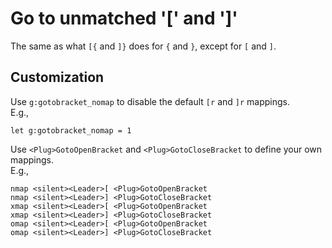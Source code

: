 # Go to unmatched '[' and ']'

The same as what `[{` and `]}` does for `{` and `}`, except for `[` and `]`.

## Customization

Use `g:gotobracket_nomap` to disable the default `[r` and `]r` mappings. \
E.g.,

```vim
let g:gotobracket_nomap = 1
```

Use `<Plug>GotoOpenBracket` and `<Plug>GotoCloseBracket` to define your own
mappings. \
E.g.,

```vim
nmap <silent><Leader>[ <Plug>GotoOpenBracket
nmap <silent><Leader>] <Plug>GotoCloseBracket
xmap <silent><Leader>[ <Plug>GotoOpenBracket
xmap <silent><Leader>] <Plug>GotoCloseBracket
omap <silent><Leader>[ <Plug>GotoOpenBracket
omap <silent><Leader>] <Plug>GotoCloseBracket
```
